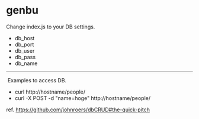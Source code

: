 genbu
=====


Change index.js to your DB settings.
- db\_host
- db\_port
- db\_user
- db\_pass
- db\_name

----
 Examples to access DB.
- curl http://hostname/people/
- curl -X POST -d "name=hoge" http://hostname/people/

ref. https://github.com/johnroers/dbCRUD#the-quick-pitch

